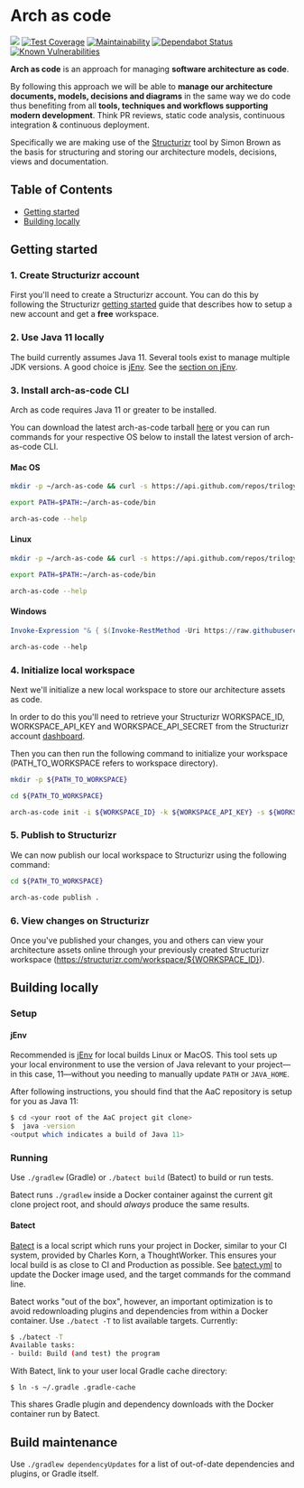 # Arch as code

![](https://github.com/trilogy-group/arch-as-code/workflows/Build%20&%20Test/badge.svg)
[![Test Coverage](https://api.codeclimate.com/v1/badges/bf154787f36e5afed62e/test_coverage)](https://codeclimate.com/github/trilogy-group/arch-as-code/test_coverage)
[![Maintainability](https://api.codeclimate.com/v1/badges/bf154787f36e5afed62e/maintainability)](https://codeclimate.com/github/trilogy-group/arch-as-code/maintainability)
[![Dependabot Status](https://api.dependabot.com/badges/status?host=github&repo=trilogy-group/arch-as-code)](https://dependabot.com)
[![Known Vulnerabilities](https://snyk.io/test/github/trilogy-group/arch-as-code/badge.svg)](https://snyk.io/test/github/trilogy-group/arch-as-code)

**Arch as code** is an approach for managing **software architecture as
code**.

By following this approach we will be able to **manage our architecture
documents, models, decisions and diagrams** in the same way we do code
thus benefiting from all **tools, techniques and workflows supporting
modern development**. Think PR reviews, static code analysis, continuous
integration & continuous deployment.

Specifically we are making use of the
[Structurizr](https://structurizr.com/) tool by Simon Brown as the basis
for structuring and storing our architecture models, decisions, views
and documentation.

## Table of Contents

* [Getting started](#getting-started)
* [Building locally](#building-locally)

## Getting started

### 1. Create Structurizr account

First you'll need to create a Structurizr account. You can do this by
following the Structurizr
[getting started](https://structurizr.com/help/getting-started) guide
that describes how to setup a new account and get a **free** workspace.

### 2. Use Java 11 locally

The build currently assumes Java 11.  Several tools exist to manage multiple
JDK versions.  A good choice is [jEnv](https://www.jenv.be/).  See the
[section on jEnv](#jenv).

### 3. Install arch-as-code CLI

Arch as code requires Java 11 or greater to be installed.

You can download the latest arch-as-code tarball
[here](https://github.com/trilogy-group/arch-as-code/releases/latest) or
you can run commands for your respective OS below to install the latest
version of arch-as-code CLI.

#### Mac OS

```bash
mkdir -p ~/arch-as-code && curl -s https://api.github.com/repos/trilogy-group/arch-as-code/releases/latest | grep "browser_download_url" | cut -d : -f 2,3 | tr -d \" | xargs curl -L | tar --strip-components 1 -x -C ~/arch-as-code

export PATH=$PATH:~/arch-as-code/bin

arch-as-code --help
```

#### Linux

```bash
mkdir -p ~/arch-as-code && curl -s https://api.github.com/repos/trilogy-group/arch-as-code/releases/latest | grep "browser_download_url" | cut -d : -f 2,3 | tr -d \" | xargs curl -L | tar -z --strip-components 1 -x -C ~/arch-as-code

export PATH=$PATH:~/arch-as-code/bin

arch-as-code --help
```

#### Windows

```powershell
Invoke-Expression "& { $(Invoke-RestMethod -Uri https://raw.githubusercontent.com/trilogy-group/arch-as-code/master/scripts/install/windows/install.ps1 -Headers @{"Cache-Control"="no-cache"} ) }"

arch-as-code --help
```

### 4. Initialize local workspace

Next we'll initialize a new local workspace to store our architecture
assets as code.

In order to do this you'll need to retrieve your Structurizr
WORKSPACE_ID, WORKSPACE_API_KEY and WORKSPACE_API_SECRET from the
Structurizr account
[dashboard](https://structurizr.com/dashboard).<!-- @IGNORE PREVIOUS: link -->

Then you can then run the following command to initialize your workspace
(PATH_TO_WORKSPACE refers to workspace directory).

```bash
mkdir -p ${PATH_TO_WORKSPACE}

cd ${PATH_TO_WORKSPACE}

arch-as-code init -i ${WORKSPACE_ID} -k ${WORKSPACE_API_KEY} -s ${WORKSPACE_API_SECRET} .
```

### 5. Publish to Structurizr

We can now publish our local workspace to Structurizr using the
following command:

```bash
cd ${PATH_TO_WORKSPACE}

arch-as-code publish .
```

### 6. View changes on Structurizr

Once you've published your changes, you and others can view your
architecture assets online through your previously created Structurizr
workspace (https://structurizr.com/workspace/${WORKSPACE_ID}).

## Building locally

### Setup

#### jEnv

Recommended is [jEnv](https://www.jenv.be/) for local builds Linux or MacOS.
This tool sets up your local environment to use the version of Java
relevant to your project&mdash;in this case, 11&mdash;without you needing
to manually update `PATH` or `JAVA_HOME`.

After following instructions, you should find that the AaC repository is
setup for you as Java 11:

```bash
$ cd <your root of the AaC project git clone>
$  java -version
<output which indicates a build of Java 11>
```

### Running

Use `./gradlew` (Gradle) or `./batect build` (Batect) to build or run tests.

Batect runs `./gradlew` inside a Docker container against the current git
clone project root, and should _always_ produce the same results.

#### Batect

[Batect](https://batect.dev/) is a local script which runs your project in
Docker, similar to your CI system, provided by Charles Korn, a ThoughtWorker.
This ensures your local build is as close to CI and Production as possible.
See [batect.yml](./batect.yml) to update the Docker image used, and the
target commands for the command line.

Batect works "out of the box", however, an important optimization is to
avoid redownloading plugins and dependencies from within a Docker container.
Use `./batect -T` to list available targets.  Currently:
```bash
$ ./batect -T
Available tasks:
- build: Build (and test) the program
```

With Batect, link to your user local Gradle cache directory:

```
$ ln -s ~/.gradle .gradle-cache
```

This shares Gradle plugin and dependency downloads with the Docker container
run by Batect.

## Build maintenance

Use `./gradlew dependencyUpdates` for a list of out-of-date dependencies and
plugins, or Gradle itself.
